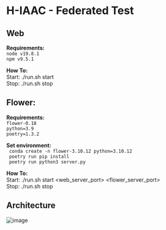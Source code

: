 
# H-IAAC - Federated Test

## Web
**Requirements:**\
`node v19.8.1`\
`npm v9.5.1`

**How To:**\
Start: ./run.sh start <port>\
Stop: ./run.sh stop

## Flower:

**Requirements:**\
`flower-0.18`\
`python=3.9`\
`poetry=1.3.2`

**Set environment:**\
` conda create -n flower-3.10.12 python=3.10.12`\
` poetry run pip install`\
` poetry run python3 server.py`

**How To:**\
Start: ./run.sh start <web_server_port> <flower_server_port>\
Stop: ./run.sh stop


## Architecture

![image](https://github.com/H-IAAC/federated_test_server/assets/117912051/792effab-f8cd-44b6-8da6-6a0899634ae6)


